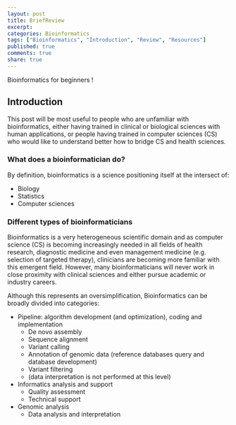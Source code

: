```yaml
---
layout: post
title: BriefReview
excerpt:
categories: Bioinformatics
tags: ["Bioinformatics", "Introduction", "Review", "Resources"]
published: true
comments: true
share: true
---
```


Bioinformatics for beginners !

## Introduction

This post will be most useful to people who are unfamiliar with bioinformatics, either having trained in clinical or biological sciences with human applications, or people having trained in computer sciences (CS) who would like to understand better how to bridge CS and health sciences.

### What does a bioinformatician do?

By definition, bioinformatics is a science positioning itself at the intersect of:

* Biology
* Statistics
* Computer sciences

### Different types of bioinformaticians

Bioinformatics is a very heterogeneous scientific domain and as computer science (CS) is becoming increasingly needed in all fields of health research, diagnostic medicine and even management medicine (e.g. selection of targeted therapy), clinicians are becoming more familiar with this emergent field. However, many bioinformaticians will never work in close proximity with clinical sciences and either pursue academic or industry careers.

Although this represents an oversimplification, Bioinformatics can be broadly divided into categories:

* Pipeline: algorithm development (and optimization), coding and implementation
  - De novo assembly
  - Sequence alignment
  - Variant calling
  - Annotation of genomic data (reference databases query and database development)
  - Variant filtering
  - (data interpretation is not performed at this level)
* Informatics analysis and support
  - Quality assessment  
  - Technical support
* Genomic analysis
  - Data analysis and interpretation


<div id="bg">
  <img src="../images/Bioinformatics_Spectrum.png" alt="">
</div>  
